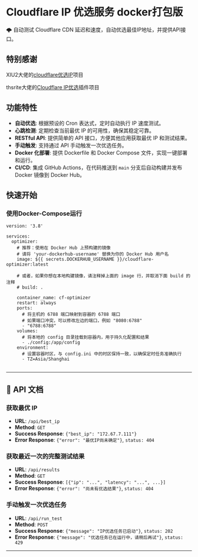 # Cloudflare IP 优选服务 docker打包版

🌩 自动测试 Cloudflare CDN 延迟和速度，自动优选最佳IP地址，并提供API接口。

## 特别感谢

XIU2大佬的[cloudflare优选IP](https://github.com/XIU2/CloudflareSpeedTest?tab=readme-ov-file)项目

thsrite大佬的[Cloudflare IP优选](https://github.com/jxxghp/MoviePilot-Plugins/blob/main/plugins/cloudflarespeedtest)插件项目


## 功能特性

- **自动优选**: 根据预设的 Cron 表达式，定时自动执行 IP 速度测试。
- **心跳检测**: 定期检查当前最优 IP 的可用性，确保其稳定可靠。
- **RESTful API**: 提供简单的 API 接口，方便其他应用获取最优 IP 和测试结果。
- **手动触发**: 支持通过 API 手动触发一次优选任务。
- **Docker 化部署**: 提供 Dockerfile 和 Docker Compose 文件，实现一键部署和运行。
- **CI/CD**: 集成 GitHub Actions，在代码推送到 `main` 分支后自动构建并发布 Docker 镜像到 Docker Hub。


## 快速开始


### 使用Docker-Compose运行
```docker-compose
version: '3.8'

services:
  optimizer:
    # 推荐：使用在 Docker Hub 上预构建的镜像
    # 请将 'your-dockerhub-username' 替换为你的 Docker Hub 用户名
    image: ${{ secrets.DOCKERHUB_USERNAME }}/cloudflare-optimizer:latest
    
    # 或者，如果你想在本地构建镜像，请注释掉上面的 image 行，并取消下面 build 的注释
    # build: .

    container_name: cf-optimizer
    restart: always
    ports:
      # 将主机的 6788 端口映射到容器的 6788 端口
      # 如果端口冲突，可以修改左边的端口，例如 "8080:6788"
      - "6788:6788"
    volumes:
      # 将本地的 config 目录挂载到容器内，用于持久化配置和结果
      - ./config:/app/config
    environment:
      # 设置容器时区，与 config.ini 中的时区保持一致，以确保定时任务准确执行
      - TZ=Asia/Shanghai


```


---

## 📖 API 文档

### 获取最优 IP
- **URL**: `/api/best_ip`
- **Method**: `GET`
- **Success Response**: `{"best_ip": "172.67.7.111"}`
- **Error Response**: `{"error": "最优IP尚未确定"}`, `status: 404`

### 获取最近一次的完整测试结果
- **URL**: `/api/results`
- **Method**: `GET`
- **Success Response**: `[{"ip": "...", "latency": "...", ...}]`
- **Error Response**: `{"error": "尚未有优选结果"}`, `status: 404`

### 手动触发一次优选任务
- **URL**: `/api/run_test`
- **Method**: `POST`
- **Success Response**: `{"message": "IP优选任务已启动"}`, `status: 202`
- **Error Response**: `{"message": "优选任务已在运行中，请稍后再试"}`, `status: 429`

---
